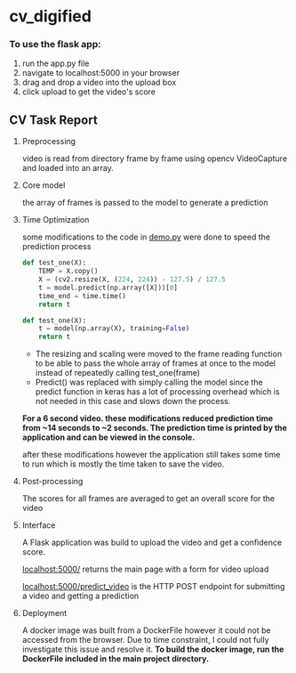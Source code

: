 # cv_digified

### To use the flask app:
1. run the app.py file
2. navigate to localhost:5000 in your browser
3. drag and drop a video into the upload box
4. click upload to get the video's score


## CV Task Report
1. Preprocessing 
    
    video is read from directory frame by frame using opencv VideoCapture and loaded into an array.
    
2. Core model
    
    the array of frames is passed to the model to generate a prediction
    
3. Time Optimization
    
    some modifications to the code in [demo.py](http://demo.py) were done to speed the prediction process
    
    ```python
    def test_one(X):
        TEMP = X.copy()
        X = (cv2.resize(X, (224, 224)) - 127.5) / 127.5
        t = model.predict(np.array([X]))[0]
        time_end = time.time()
        return t
    ```
    
    ```python
    def test_one(X):
        t = model(np.array(X), training=False)
        return t
    ```
    
    - The resizing and scaling were moved to the frame reading function to be able to pass the whole array of frames at once to the model instead of repeatedly calling test_one(frame)
    - Predict() was replaced with simply calling the model since the predict function in keras has a lot of processing overhead which is not needed in this case and slows down the process.
    
    **For a 6 second video. these modifications reduced prediction time from ~14 seconds to ~2 seconds. The prediction time is printed by the application and can be viewed in the console.**
    
    after these modifications however the application still takes some time to run which is mostly the time taken to save the video.
    
4. Post-processing
    
    The scores for all frames are averaged to get an overall score for the video
    
5. Interface
    
    A Flask application was build to upload the video and get a confidence score.
    
    [localhost:5000/](http://localhost:5000/) returns the main page with a form for video upload
    
    [localhost:5000/predict_video](http://localhost:5000/predict_video) is the HTTP POST endpoint for submitting a video and getting a prediction
    
6. Deployment
    
    A docker image was built from a DockerFile however it could not be accessed from the browser. Due to time constraint, I could not fully investigate this issue and resolve it.
    **To build the docker image, run the DockerFile included in the main project directory.**
